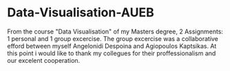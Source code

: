 # Data-Visualisation-AUEB
From the course "Data Visualisation" of my Masters degree, 2 Assignments: 1 personal and 1 group excercise.
The group excercise was a collaborative efford between myself Angelonidi Despoina and Agiopoulos Kaptsikas.
At this point i would like to thank my collegues for their proffessionalism and our excelent cooperation.
